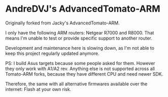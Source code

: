 # AndreDVJ's AdvancedTomato-ARM #

Originally forked from Jacky's AdvancedTomato-ARM.

I only have the following ARM routers: Netgear R7000 and R8000. That means I'm unable to test or provide specific support to another router.

Development and maintenance here is slowing down, as I'm not able to keep this project regularly updated anymore.

PS: I build Asus targets because some people asked for them. However they only work with A1/A2 rev.
Anything else is not supported across all Tomato-ARM forks, because they have different CPU and need newer SDK.

Therefore, the same with all alternative firmwares available over the internet: Flash at your own risk.
